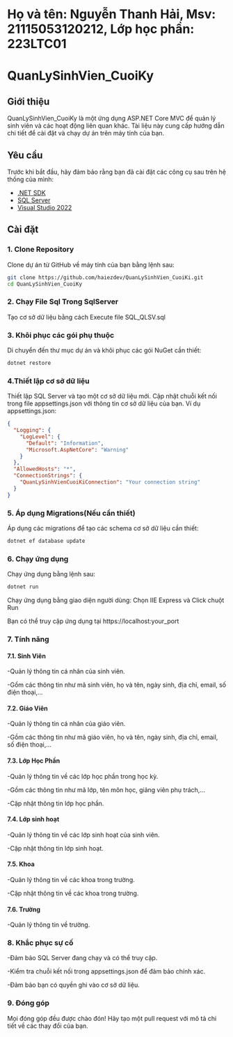 # Họ và tên: Nguyễn Thanh Hải, Msv: 21115053120212, Lớp học phần: 223LTC01

# QuanLySinhVien_CuoiKy

## Giới thiệu
QuanLySinhVien_CuoiKy là một ứng dụng ASP.NET Core MVC để quản lý  sinh viên và các hoạt động liên quan khác. Tài liệu này cung cấp hướng dẫn chi tiết để cài đặt và chạy dự án trên máy tính của bạn.
## Yêu cầu
Trước khi bắt đầu, hãy đảm bảo rằng bạn đã cài đặt các công cụ sau trên hệ thống của mình:
- [.NET SDK](https://dotnet.microsoft.com/download)
- [SQL Server](https://www.microsoft.com/en-us/sql-server/sql-server-downloads)
- [Visual Studio 2022](https://visualstudio.microsoft.com/)
## Cài đặt

### 1. Clone Repository
Clone dự án từ GitHub về máy tính của bạn bằng lệnh sau:

```sh
git clone https://github.com/haiezdev/QuanLySinhVien_CuoiKi.git
cd QuanLySinhVien_CuoiKy
```
### 2. Chạy File Sql Trong SqlServer 
Tạo cơ sở dữ liệu bằng cách Execute file SQL_QLSV.sql
### 3. Khôi phục các gói phụ thuộc
Di chuyển đến thư mục dự án và khôi phục các gói NuGet cần thiết:

```sh
dotnet restore
```
### 4.Thiết lập cơ sở dữ liệu
Thiết lập SQL Server và tạo một cơ sở dữ liệu mới. Cập nhật chuỗi kết nối trong file appsettings.json với thông tin cơ sở dữ liệu của bạn.
Ví dụ appsettings.json:
```json
{
  "Logging": {
    "LogLevel": {
      "Default": "Information",
      "Microsoft.AspNetCore": "Warning"
    }
  },
  "AllowedHosts": "*",
  "ConnectionStrings": {
    "QuanLySinhVienCuoiKiConnection": "Your connection string"
  }
}

```
### 5. Áp dụng Migrations(Nếu cần thiết)
Áp dụng các migrations để tạo các schema cơ sở dữ liệu cần thiết:

```sh
dotnet ef database update
```
### 6. Chạy ứng dụng 
Chạy ứng dụng bằng lệnh sau:

```sh
dotnet run
```
Chạy ứng dụng bằng giao diện người dùng:
Chọn IIE Express và Click chuột Run

Bạn có thể truy cập ứng dụng tại https://localhost:your_port
### 7. Tính năng
  #### 7.1. Sinh Viên
  -Quản lý thông tin cá nhân của sinh viên.
  
  -Gồm các thông tin như mã sinh viên, họ và tên, ngày sinh, địa chỉ, email, số điện thoại,...

  #### 7.2. Giáo Viên
  -Quản lý thông tin cá nhân của giáo viên.
  
  -Gồm các thông tin như mã giáo viên, họ và tên, ngày sinh, địa chỉ, email, số điện thoại,...
  
  #### 7.3. Lớp Học Phần
  -Quản lý thông tin về các lớp học phần trong học kỳ.

  -Gồm các thông tin như mã lớp, tên môn học, giảng viên phụ trách,...
  
  -Cập nhật thông tin lớp học phần.
  #### 7.4. Lớp sinh hoạt
  -Quản lý thông tin về các lớp sinh hoạt của sinh viên.
  
  -Cập nhật thông tin lớp sinh hoạt.
  #### 7.5. Khoa
  -Quản lý thông tin về các khoa trong trường.
  
  -Cập nhật thông tin về các khoa trong trường.
  #### 7.6. Trường
  -Quản lý thông tin về trường.
### 8. Khắc phục sự cố
-Đảm bảo SQL Server đang chạy và có thể truy cập.

-Kiểm tra chuỗi kết nối trong appsettings.json để đảm bảo chính xác.

-Đảm bảo bạn có quyền ghi vào cơ sở dữ liệu.
### 9. Đóng góp
Mọi đóng góp đều được chào đón! Hãy tạo một pull request với mô tả chi tiết về các thay đổi của bạn.
